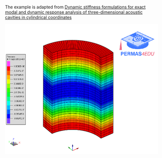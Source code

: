 The example is adapted from [Dynamic stiffness formulations for exact modal and dynamic response analysis of three-dimensional acoustic cavities in cylindrical coordinates](https://doi.org/10.1016/j.jsv.2024.118397)

![Acoustic mode](acoustic_mode.png)
